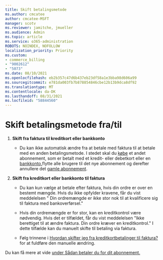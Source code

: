 ```yaml
---
title: Skift betalingsmetode
ms.author: cmcatee
author: cmcatee-MSFT
manager: scotv
ms.reviewer: jamitche, jmueller
ms.audience: Admin
ms.topic: article
ms.service: o365-administration
ROBOTS: NOINDEX, NOFOLLOW
localization_priority: Priority
ms.custom:
- commerce_billing
- "9002612"
- "5073"
ms.date: 08/10/2021
ms.openlocfilehash: eb2b357c47d6b437eb23df58a1e3bba98d606a99
ms.sourcegitcommit: e781da003fb7b878854846cbe12b13b9dca8df92
ms.translationtype: MT
ms.contentlocale: da-DK
ms.lasthandoff: 08/31/2021
ms.locfileid: "58844560"
---
```

# <a name="change-payment-method-fromto"></a>Skift betalingsmetode fra/til

1. **Skift fra faktura til kreditkort eller bankkonto**

    - Du kan ikke automatisk ændre fra at betale med faktura til at betale med en anden betalingsmetode. I stedet skal du [købe](https://docs.microsoft.com/microsoft-365/commerce/try-or-buy-microsoft-365#buy-a-different-subscription) et andet abonnement, som er betalt med et kredit- eller debetkort eller en [bankkonto,](https://docs.microsoft.com/microsoft-365/commerce/subscriptions/move-users-different-subscription)flytte alle brugere til det nye abonnement og derefter annullere det [gamle abonnement](https://docs.microsoft.com/microsoft-365/commerce/subscriptions/cancel-your-subscription).

2. **Skift fra kreditkort eller bankkonto til faktura**

    - Du kan kun vælge at betale efter faktura, hvis din ordre er over en bestemt mængde. Hvis du ikke opfylder kravene, får du vist meddelelsen " Din ordremængde er ikke stor nok til at kvalificere sig til faktura med bankoverførsel."

    - Hvis din ordremængde er for stor, kan en kreditkontrol være nødvendig. Hvis det er tilfældet, får du vist meddelelsen "Ikke berettiget til at ændre faktura. Din ordre kræver en kreditkontrol." I dette tilfælde kan du manuelt skifte til betaling via faktura.

    - Følg trinnene i [Hvordan skifter jeg fra kreditkortbetalinger til faktura?](how-do-i-change-from-credit-card-payments-to-invoice.md) for at fuldføre den manuelle ændring.

Du kan få mere at vide [under Sådan betaler du for dit abonnement.](https://docs.microsoft.com/microsoft-365/commerce/billing-and-payments/pay-for-your-subscription)
